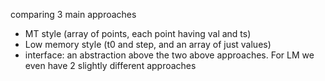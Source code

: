 comparing 3 main approaches

* MT style (array of points, each point having val and ts)
* Low memory style (t0 and step, and an array of just values)
* interface: an abstraction above the two above approaches. For LM we even have 2
  slightly different approaches
